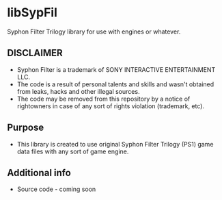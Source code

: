 # libSypFil
Syphon Filter Trilogy library for use with engines or whatever.


## DISCLAIMER
- Syphon Filter is a trademark of SONY INTERACTIVE ENTERTAINMENT LLC.
- The code is a result of personal talents and skills and wasn't obtained from leaks, hacks and other illegal sources.
- The code may be removed from this repository by a notice of rightowners in case of any sort of rights violation (trademark, etc).

## Purpose
- This library is created to use original Syphon Filter Trilogy (PS1) game data files with any sort of game engine.

## Additional info
- Source code - coming soon

